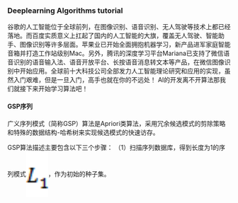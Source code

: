### Deeplearning Algorithms tutorial
谷歌的人工智能位于全球前列，在图像识别、语音识别、无人驾驶等技术上都已经落地。而百度实质意义上扛起了国内的人工智能的大旗，覆盖无人驾驶、智能助手、图像识别等许多层面。苹果业已开始全面拥抱机器学习，新产品进军家庭智能音箱并打造工作站级别Mac。另外，腾讯的深度学习平台Mariana已支持了微信语音识别的语音输入法、语音开放平台、长按语音消息转文本等产品，在微信图像识别中开始应用。全球前十大科技公司全部发力人工智能理论研究和应用的实现，虽然入门艰难，但是一旦入门，高手也就在你的不远处！
AI的开发离不开算法那我们就接下来开始学习算法吧！

#### GSP序列

广义序列模式（简称GSP）算法是Apriori类算法，采用冗余候选模式的剪除策略和特殊的数据结构-哈希树来实现候选模式的快速访存。

GSP算法描述主要包含以下三个步骤：
（1）扫描序列数据库，得到长度为1的序列模式<img width="50" align="center" src="../../images/65.jpg" />，作为初始的种子集。

